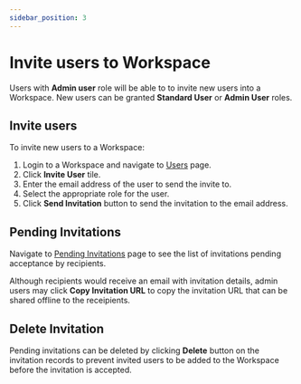 ```yaml
---
sidebar_position: 3
---
```


# Invite users to Workspace

Users with **Admin user** role will be able to to invite new users into a Workspace. New users can be granted **Standard User** or **Admin User** roles.

## Invite users

To invite new users to a Workspace:

1. Login to a Workspace and navigate to [Users](https://app.devraven.io/app/users) page.
2. Click **Invite User** tile.
3. Enter the email address of the user to send the invite to.
4. Select the appropriate role for the user.
5. Click **Send Invitation** button to send the invitation to the email address.

## Pending Invitations

Navigate to [Pending Invitations](https://app.devraven.io/app/users/invitations) page to see the list of invitations pending acceptance by recipients.

Although recipients would receive an email with invitation details, admin users may click **Copy Invitation URL** to copy the invitation URL that can be shared offline to the receipients.

## Delete Invitation

Pending invitations can be deleted by clicking **Delete** button on the invitation records to prevent invited users to be added to the Workspace before the invitation is accepted.